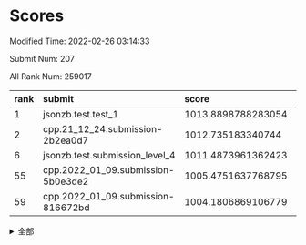 # Scores

Modified Time: 2022-02-26 03:14:33

Submit Num: 207

All Rank Num: 259017

| rank |               submit               |       score        |       sigma        | pk_num |
| :--- | :--------------------------------- | :----------------- | :----------------- | :----- |
| 1    | jsonzb.test.test_1                 | 1013.8898788283054 | 0.8309931425221958 | 5005   |
| 2    | cpp.21_12_24.submission-2b2ea0d7   | 1012.735183340744  | 0.8001668764026107 | 5006   |
| 6    | jsonzb.test.submission_level_4     | 1011.4873961362423 | 0.7828268961237015 | 5014   |
| 55   | cpp.2022_01_09.submission-5b0e3de2 | 1005.4751637768795 | 0.7315031541535105 | 5001   |
| 59   | cpp.2022_01_09.submission-816672bd | 1004.1806869106779 | 0.7244641066831835 | 5004   |


<details>
<summary>全部</summary>

| rank |                 submit                 |       score        |       sigma        | pk_num |
| :--- | :------------------------------------- | :----------------- | :----------------- | :----- |
| 1    | jsonzb.test.test_1                     | 1013.8898788283054 | 0.8309931425221958 | 5005   |
| 2    | cpp.21_12_24.submission-2b2ea0d7       | 1012.735183340744  | 0.8001668764026107 | 5006   |
| 3    | gobigger.level_3.submission_level_3_24 | 1012.1485772059316 | 0.7877665573995214 | 5002   |
| 4    | gobigger.level_3.submission_level_3_48 | 1011.7746689538221 | 0.7638265447857288 | 5002   |
| 5    | gobigger.level_3.submission_level_3_26 | 1011.5896937754148 | 0.7700287186258873 | 5008   |
| 6    | jsonzb.test.submission_level_4         | 1011.4873961362423 | 0.7828268961237015 | 5014   |
| 7    | gobigger.level_3.submission_level_3_31 | 1011.4226334337906 | 0.7576891129768794 | 5003   |
| 8    | gobigger.level_3.submission_level_3_4  | 1011.3448416421658 | 0.7857834157474847 | 5006   |
| 9    | gobigger.level_3.submission_level_3_8  | 1011.2152833438975 | 0.7449835005117057 | 5006   |
| 10   | gobigger.level_3.submission_level_3_2  | 1011.2006613778975 | 0.7755690455147529 | 5005   |
| 11   | gobigger.level_3.submission_level_3_30 | 1010.8950882555821 | 0.783683881012999  | 5010   |
| 12   | gobigger.level_3.submission_level_3_21 | 1010.7314703764785 | 0.7744336555736601 | 5007   |
| 13   | gobigger.level_3.submission_level_3_27 | 1010.5526884597386 | 0.7803829030643896 | 5005   |
| 14   | gobigger.level_3.submission_level_3_5  | 1010.4639959006518 | 0.7686185895912367 | 5007   |
| 15   | gobigger.level_3.submission_level_3_29 | 1010.3747107516215 | 0.7722877542654797 | 5009   |
| 16   | gobigger.level_3.submission_level_3_43 | 1010.1978653044337 | 0.7778977116108238 | 5011   |
| 17   | gobigger.level_3.submission_level_3_23 | 1010.1354199674671 | 0.7504847462329506 | 5009   |
| 18   | gobigger.level_3.submission_level_3_38 | 1010.112540362993  | 0.761188551353199  | 5007   |
| 19   | gobigger.level_3.submission_level_3_12 | 1010.1030341586501 | 0.8072551343680312 | 5000   |
| 20   | gobigger.level_3.submission_level_3_49 | 1010.0897553652728 | 0.7670031711076141 | 5009   |
| 21   | gobigger.level_3.submission_level_3_46 | 1010.0809891619626 | 0.7433919143023325 | 5005   |
| 22   | gobigger.level_3.submission_level_3_47 | 1009.9993598095118 | 0.7637640997316393 | 5003   |
| 23   | gobigger.level_3.submission_level_3_3  | 1009.9803289885868 | 0.8023659836787126 | 5004   |
| 24   | gobigger.level_3.submission_level_3_25 | 1009.93802959214   | 0.7646153426678943 | 5001   |
| 25   | gobigger.level_3.submission_level_3_28 | 1009.9306809523075 | 0.7723730074430937 | 5006   |
| 26   | gobigger.level_3.submission_level_3_40 | 1009.9121864791198 | 0.7564237754251083 | 4999   |
| 27   | gobigger.level_3.submission_level_3_20 | 1009.8763615255425 | 0.7631944312659852 | 5011   |
| 28   | gobigger.level_3.submission_level_3_18 | 1009.8437884476516 | 0.7522274969805905 | 5011   |
| 29   | gobigger.level_3.submission_level_3_39 | 1009.7052110778552 | 0.7646943549070725 | 5006   |
| 30   | gobigger.level_3.submission_level_3_45 | 1009.7008819631317 | 0.772159704714558  | 5007   |
| 31   | gobigger.level_3.submission_level_3_34 | 1009.6954978909376 | 0.7619526609082423 | 4997   |
| 32   | gobigger.level_3.submission_level_3_44 | 1009.657913018855  | 0.7548381428691403 | 5007   |
| 33   | gobigger.level_3.submission_level_3_6  | 1009.6440991786418 | 0.750645945119295  | 5000   |
| 34   | gobigger.level_3.submission_level_3_9  | 1009.619737640873  | 0.7615079206598594 | 5002   |
| 35   | gobigger.level_3.submission_level_3_35 | 1009.6037209646526 | 0.7689010391802971 | 5005   |
| 36   | gobigger.level_3.submission_level_3_0  | 1009.5766344887611 | 0.7613732460265311 | 5006   |
| 37   | gobigger.level_3.submission_level_3_14 | 1009.565377418264  | 0.7478654601159055 | 5005   |
| 38   | gobigger.level_3.submission_level_3_41 | 1009.5356065448744 | 0.7565055052590106 | 5006   |
| 39   | gobigger.level_3.submission_level_3_17 | 1009.5323023507425 | 0.7570821753813627 | 5006   |
| 40   | gobigger.level_3.submission_level_3_10 | 1009.4989541600715 | 0.7686078315356162 | 5001   |
| 41   | gobigger.level_3.submission_level_3_11 | 1009.4340275211473 | 0.7319351784025125 | 5001   |
| 42   | gobigger.level_3.submission_level_3_37 | 1009.4219204350546 | 0.7580392232926987 | 5003   |
| 43   | gobigger.level_3.submission_level_3_13 | 1009.3914603098067 | 0.753145165478088  | 5004   |
| 44   | gobigger.level_3.submission_level_3_7  | 1009.3188345568374 | 0.7851593911082652 | 5002   |
| 45   | gobigger.level_3.submission_level_3_36 | 1009.2264600476635 | 0.7612091635229106 | 5005   |
| 46   | gobigger.level_3.submission_level_3_33 | 1009.1367672631796 | 0.7366969713581571 | 5001   |
| 47   | gobigger.level_3.submission_level_3_1  | 1009.0456037274835 | 0.7565106239049839 | 5010   |
| 48   | gobigger.level_3.submission_level_3_19 | 1008.9721162543523 | 0.7460988197622264 | 5002   |
| 49   | gobigger.level_3.submission_level_3_22 | 1008.9572285457118 | 0.7491624425227013 | 5006   |
| 50   | gobigger.level_3.submission_level_3_16 | 1008.7209735247667 | 0.7304363345834277 | 5006   |
| 51   | gobigger.level_3.submission_level_3_32 | 1008.621565202     | 0.7308294328397753 | 5004   |
| 52   | gobigger.level_3.submission_level_3_15 | 1008.4895599756292 | 0.7434657491034653 | 5006   |
| 53   | gobigger.level_3.submission_level_3_42 | 1008.3029317412518 | 0.7468285982008251 | 5005   |
| 54   | gobigger.level_1.submission_level_1_1  | 1006.1313502231395 | 0.7367694643266123 | 5001   |
| 55   | cpp.2022_01_09.submission-5b0e3de2     | 1005.4751637768795 | 0.7315031541535105 | 5001   |
| 56   | gobigger.level_1.submission_level_1_35 | 1004.8427380263292 | 0.7269249274694827 | 5009   |
| 57   | gobigger.level_1.submission_level_1_45 | 1004.3446014440005 | 0.7142378623641118 | 5003   |
| 58   | gobigger.level_1.submission_level_1_26 | 1004.3391357635078 | 0.7207039256885384 | 5005   |
| 59   | cpp.2022_01_09.submission-816672bd     | 1004.1806869106779 | 0.7244641066831835 | 5004   |
| 60   | gobigger.level_1.submission_level_1_4  | 1004.149393732983  | 0.7284587854459375 | 5003   |
| 61   | gobigger.level_1.submission_level_1_31 | 1004.0957965370818 | 0.7175919531020629 | 5004   |
| 62   | gobigger.level_1.submission_level_1_7  | 1003.8735017642829 | 0.715929569289856  | 5002   |
| 63   | gobigger.level_1.submission_level_1_30 | 1003.8458493035414 | 0.709078860263644  | 5001   |
| 64   | gobigger.level_1.submission_level_1_38 | 1003.8330700549477 | 0.7105195258552203 | 5002   |
| 65   | gobigger.level_1.submission_level_1_5  | 1003.8295062952277 | 0.7155140809432338 | 5003   |
| 66   | gobigger.level_1.submission_level_1_46 | 1003.8223339002433 | 0.7221805453037894 | 5001   |
| 67   | gobigger.level_1.submission_level_1_2  | 1003.7294543078466 | 0.7155525165665567 | 5006   |
| 68   | gobigger.level_1.submission_level_1_21 | 1003.6822567912973 | 0.7115472872897609 | 5007   |
| 69   | gobigger.level_1.submission_level_1_14 | 1003.6569409137184 | 0.7235301831228256 | 5009   |
| 70   | gobigger.level_1.submission_level_1_17 | 1003.611678160121  | 0.7130905162465552 | 5007   |
| 71   | gobigger.level_1.submission_level_1_0  | 1003.5846757508946 | 0.7187810575151172 | 5006   |
| 72   | gobigger.level_1.submission_level_1_41 | 1003.564530548607  | 0.7112464481965965 | 5006   |
| 73   | gobigger.level_1.submission_level_1_27 | 1003.544354350406  | 0.7165547405794878 | 5006   |
| 74   | gobigger.level_1.submission_level_1_19 | 1003.5325959103625 | 0.7153888293049627 | 5003   |
| 75   | gobigger.level_1.submission_level_1_37 | 1003.5133491845304 | 0.7159854337290474 | 5000   |
| 76   | gobigger.level_1.submission_level_1_12 | 1003.4516076749626 | 0.7167601418187983 | 5006   |
| 77   | gobigger.level_1.submission_level_1_13 | 1003.417793863204  | 0.7127495297918972 | 5004   |
| 78   | gobigger.level_1.submission_level_1_32 | 1003.38285569883   | 0.7080708182036616 | 5003   |
| 79   | gobigger.level_1.submission_level_1_11 | 1003.3735895700466 | 0.7146750592241878 | 4999   |
| 80   | gobigger.level_1.submission_level_1_39 | 1003.3450265824619 | 0.721113641851005  | 5009   |
| 81   | gobigger.level_1.submission_level_1_22 | 1003.3378348609592 | 0.7234820998093252 | 5006   |
| 82   | gobigger.level_1.submission_level_1_18 | 1003.2316348913074 | 0.713961476463805  | 5004   |
| 83   | gobigger.level_1.submission_level_1_3  | 1003.1690945697529 | 0.7130128354838603 | 5002   |
| 84   | gobigger.level_1.submission_level_1_25 | 1003.0434233245577 | 0.7109716445030737 | 5007   |
| 85   | gobigger.level_1.submission_level_1_8  | 1002.9169921661293 | 0.7164060917681473 | 5003   |
| 86   | gobigger.level_1.submission_level_1_36 | 1002.8483366218418 | 0.7176420279488779 | 5011   |
| 87   | gobigger.level_1.submission_level_1_9  | 1002.8479456650167 | 0.7267759036734565 | 5008   |
| 88   | gobigger.level_1.submission_level_1_49 | 1002.8123932321816 | 0.7143234486684562 | 5007   |
| 89   | gobigger.level_1.submission_level_1_16 | 1002.7783210269332 | 0.7093909154544076 | 5005   |
| 90   | gobigger.level_1.submission_level_1_33 | 1002.7740112501477 | 0.7150671630687485 | 5006   |
| 91   | gobigger.level_1.submission_level_1_24 | 1002.7730489647586 | 0.7052883791433471 | 5008   |
| 92   | gobigger.level_1.submission_level_1_48 | 1002.6880791669968 | 0.7140894208707035 | 5002   |
| 93   | gobigger.level_1.submission_level_1_43 | 1002.6468547762461 | 0.7157197079111485 | 5006   |
| 94   | gobigger.level_1.submission_level_1_15 | 1002.5781710019016 | 0.7071869998070093 | 5006   |
| 95   | gobigger.level_1.submission_level_1_10 | 1002.5738769696896 | 0.7072889494651496 | 4997   |
| 96   | gobigger.level_1.submission_level_1_44 | 1002.5157120046799 | 0.7136668203824095 | 5003   |
| 97   | gobigger.level_1.submission_level_1_23 | 1002.4795456880081 | 0.7273235191958778 | 5006   |
| 98   | gobigger.level_1.submission_level_1_42 | 1002.4454245542057 | 0.7142896214201433 | 5005   |
| 99   | gobigger.level_1.submission_level_1_28 | 1002.3576336348486 | 0.715556701422147  | 5004   |
| 100  | gobigger.level_1.submission_level_1_47 | 1002.3022457690713 | 0.7134734672626031 | 5008   |
| 101  | gobigger.level_1.submission_level_1_6  | 1002.1579905157666 | 0.7154745876616978 | 5005   |
| 102  | gobigger.level_1.submission_level_1_34 | 1002.0834962090738 | 0.7076263974418797 | 5007   |
| 103  | gobigger.level_1.submission_level_1_29 | 1002.036412858369  | 0.6988827901509675 | 5006   |
| 104  | gobigger.level_1.submission_level_1_20 | 1001.9641852462044 | 0.7241027114317902 | 5009   |
| 105  | gobigger.level_1.submission_level_1_40 | 1001.5997218777912 | 0.716161405477225  | 5002   |
| 106  | gobigger.random.submission_random_45   | 997.5857434916463  | 0.6878244201335366 | 5007   |
| 107  | gobigger.random.submission_random_19   | 997.4306087322389  | 0.7031036297030123 | 5004   |
| 108  | gobigger.random.submission_random_12   | 997.172083068631   | 0.6923017063682281 | 5008   |
| 109  | gobigger.random.submission_random_38   | 997.1393432865773  | 0.707931992572473  | 5006   |
| 110  | gobigger.random.submission_random_35   | 996.8739433513148  | 0.7142831177854304 | 5001   |
| 111  | gobigger.random.submission_random_8    | 996.8686721858318  | 0.7144822529539854 | 5006   |
| 112  | gobigger.random.submission_random_31   | 996.8588481431071  | 0.7068778801607113 | 5008   |
| 113  | gobigger.random.submission_random_18   | 996.7923613315712  | 0.701180485232639  | 5008   |
| 114  | gobigger.random.submission_random_10   | 996.784320926673   | 0.6978545114826749 | 5004   |
| 115  | gobigger.random.submission_random_40   | 996.5828064342629  | 0.7157960707013177 | 5006   |
| 116  | gobigger.random.submission_random_43   | 996.563476678531   | 0.7143175130244847 | 5005   |
| 117  | gobigger.random.submission_random_28   | 996.4291114967294  | 0.6997610391552401 | 5007   |
| 118  | gobigger.random.submission_random_42   | 996.368975907783   | 0.7009417702973005 | 5006   |
| 119  | gobigger.random.submission_random_21   | 996.313483362296   | 0.6999740492106477 | 5010   |
| 120  | gobigger.random.submission_random_39   | 996.3076832048015  | 0.7281904048227998 | 5003   |
| 121  | gobigger.random.submission_random_34   | 996.3058979031584  | 0.7232858551724833 | 5008   |
| 122  | gobigger.random.submission_random_26   | 996.1682110689119  | 0.695495655847516  | 5005   |
| 123  | gobigger.random.submission_random_37   | 996.1304070401332  | 0.7185376865586005 | 5005   |
| 124  | gobigger.random.submission_random_44   | 996.1144354153195  | 0.7051314900948488 | 5005   |
| 125  | gobigger.random.submission_random_41   | 996.05533523764    | 0.7083173120605141 | 5010   |
| 126  | gobigger.random.submission_random_47   | 996.0117287974371  | 0.7121336755033825 | 5002   |
| 127  | gobigger.random.submission_random_11   | 995.9795519359417  | 0.6937450692187993 | 5007   |
| 128  | gobigger.random.submission_random_14   | 995.9491479521522  | 0.7149885038550661 | 5003   |
| 129  | gobigger.random.submission_random_2    | 995.9421200354002  | 0.711584603096783  | 5000   |
| 130  | gobigger.random.submission_random_32   | 995.9101849246338  | 0.7059237853336435 | 5010   |
| 131  | gobigger.random.submission_random_9    | 995.8796548911117  | 0.7087406733494034 | 5005   |
| 132  | gobigger.random.submission_random_25   | 995.8170156997177  | 0.7081251260911944 | 5005   |
| 133  | gobigger.random.submission_random_1    | 995.7444943477269  | 0.7066738282605881 | 5009   |
| 134  | gobigger.random.submission_random_33   | 995.7248203951312  | 0.7061902637621484 | 5010   |
| 135  | gobigger.random.submission_random_29   | 995.7153637730784  | 0.7114456566253514 | 5006   |
| 136  | gobigger.random.submission_random_23   | 995.7125894926937  | 0.7071753997890031 | 5005   |
| 137  | gobigger.random.submission_random_20   | 995.5690287956195  | 0.7068829575603915 | 5005   |
| 138  | gobigger.random.submission_random_27   | 995.5516909412216  | 0.7107213296359193 | 5003   |
| 139  | gobigger.random.submission_random_15   | 995.4830491170015  | 0.7057618558017609 | 5005   |
| 140  | gobigger.random.submission_random_49   | 995.4549245806978  | 0.7052008713618103 | 5002   |
| 141  | gobigger.random.submission_random_48   | 995.3997209412076  | 0.7144138653935888 | 5004   |
| 142  | gobigger.random.submission_random_17   | 995.3708916316484  | 0.7233452351230089 | 5003   |
| 143  | gobigger.random.submission_random_3    | 995.2798083130684  | 0.7172122214668297 | 5003   |
| 144  | gobigger.random.submission_random_24   | 995.2787404086441  | 0.7151003286174006 | 5006   |
| 145  | gobigger.random.submission_random_22   | 995.27132737723    | 0.7222518993496545 | 5000   |
| 146  | gobigger.random.submission_random_13   | 995.2642308835727  | 0.7263144646943284 | 5003   |
| 147  | gobigger.random.submission_random_0    | 995.2510457656427  | 0.7226145060041217 | 5003   |
| 148  | gobigger.random.submission_random_30   | 995.1375541951743  | 0.7218321247839292 | 5006   |
| 149  | gobigger.random.submission_random_6    | 995.0496699144551  | 0.708643331132253  | 5008   |
| 150  | gobigger.random.submission_random_36   | 994.9504041438399  | 0.7114428378554789 | 5002   |
| 151  | gobigger.random.submission_random_46   | 994.9382158380755  | 0.6902688913724307 | 5005   |
| 152  | gobigger.random.submission_random_5    | 994.9357082801998  | 0.7301217883237044 | 5006   |
| 153  | gobigger.random.submission_random_7    | 994.9170409014564  | 0.7151343205002372 | 5005   |
| 154  | gobigger.random.submission_random_4    | 994.6547949169247  | 0.7070988738470467 | 5005   |
| 155  | gobigger.level_2.submission_level_2_44 | 994.2808134713588  | 0.7310363909536576 | 5006   |
| 156  | gobigger.random.submission_random_16   | 993.9727623526913  | 0.7324881077364152 | 5005   |
| 157  | gobigger.level_2.submission_level_2_7  | 993.764150209078   | 0.7250219391162654 | 5009   |
| 158  | gobigger.level_2.submission_level_2_4  | 993.7616596573573  | 0.7286793837335833 | 4999   |
| 159  | gobigger.level_2.submission_level_2_23 | 993.5642784219317  | 0.7270428711258723 | 5007   |
| 160  | gobigger.level_2.submission_level_2_29 | 993.553841016086   | 0.7164061245440323 | 5001   |
| 161  | gobigger.level_2.submission_level_2_2  | 993.5387641667735  | 0.7457982166202642 | 5006   |
| 162  | gobigger.level_2.submission_level_2_1  | 993.502637575027   | 0.7393920848306728 | 5010   |
| 163  | gobigger.level_2.submission_level_2_28 | 993.4110146152873  | 0.7292185490356856 | 5004   |
| 164  | gobigger.level_2.submission_level_2_12 | 993.3902248835705  | 0.7343397628202362 | 4999   |
| 165  | gobigger.level_2.submission_level_2_39 | 993.3815990153721  | 0.7344250302710081 | 5006   |
| 166  | gobigger.level_2.submission_level_2_49 | 993.2058345145675  | 0.740440095530268  | 5011   |
| 167  | gobigger.level_2.submission_level_2_36 | 992.94718690155    | 0.7368888920300962 | 5005   |
| 168  | gobigger.level_2.submission_level_2_41 | 992.92367901945    | 0.7332375016061397 | 5006   |
| 169  | gobigger.level_2.submission_level_2_45 | 992.903797224017   | 0.7265990226416349 | 5008   |
| 170  | gobigger.level_2.submission_level_2_18 | 992.8567225957506  | 0.7417295077168787 | 5002   |
| 171  | gobigger.level_2.submission_level_2_26 | 992.8563284898748  | 0.7370733089721254 | 5006   |
| 172  | gobigger.level_2.submission_level_2_21 | 992.774380228805   | 0.7282498188377711 | 5007   |
| 173  | gobigger.level_2.submission_level_2_31 | 992.6825447734076  | 0.7450522420492307 | 5003   |
| 174  | gobigger.level_2.submission_level_2_32 | 992.5562094825824  | 0.7350776784153962 | 5007   |
| 175  | gobigger.level_2.submission_level_2_5  | 992.5258341183111  | 0.7401964004984997 | 5005   |
| 176  | gobigger.level_2.submission_level_2_48 | 992.4922580795673  | 0.7380038395142315 | 5002   |
| 177  | gobigger.level_2.submission_level_2_9  | 992.4472959831148  | 0.7337814366595788 | 5008   |
| 178  | gobigger.level_2.submission_level_2_6  | 992.4317555357668  | 0.7491328871547871 | 5007   |
| 179  | gobigger.level_2.submission_level_2_22 | 992.431272181708   | 0.7403583694598185 | 5002   |
| 180  | gobigger.level_2.submission_level_2_35 | 992.310046452363   | 0.7561283772215468 | 5009   |
| 181  | gobigger.level_2.submission_level_2_30 | 992.2248421353547  | 0.7492424390463522 | 5007   |
| 182  | gobigger.level_2.submission_level_2_37 | 992.2144136021205  | 0.7389471647450456 | 5008   |
| 183  | gobigger.level_2.submission_level_2_14 | 992.2135032507624  | 0.7434961890460549 | 5004   |
| 184  | gobigger.level_2.submission_level_2_8  | 992.0476254240873  | 0.7335905441203882 | 5009   |
| 185  | gobigger.level_2.submission_level_2_20 | 992.0214717183247  | 0.7266594787690519 | 5002   |
| 186  | gobigger.level_2.submission_level_2_3  | 991.8953197328357  | 0.7598208088590562 | 5009   |
| 187  | gobigger.level_2.submission_level_2_43 | 991.8854842352293  | 0.763047844666659  | 5001   |
| 188  | gobigger.level_2.submission_level_2_34 | 991.8541788204091  | 0.7548120101360808 | 5007   |
| 189  | gobigger.level_2.submission_level_2_38 | 991.71694439511    | 0.7396924326884088 | 5005   |
| 190  | gobigger.level_2.submission_level_2_19 | 991.6755772336393  | 0.7540864368293373 | 5005   |
| 191  | gobigger.level_2.submission_level_2_17 | 991.6431502384471  | 0.754315169172643  | 5007   |
| 192  | gobigger.level_2.submission_level_2_10 | 991.64044157908    | 0.7573538138106309 | 5006   |
| 193  | gobigger.level_2.submission_level_2_46 | 991.6190893073416  | 0.745749788140816  | 5011   |
| 194  | gobigger.level_2.submission_level_2_11 | 991.4823413841118  | 0.7626839683366874 | 5009   |
| 195  | gobigger.level_2.submission_level_2_27 | 991.3370948518375  | 0.7436712413367237 | 5004   |
| 196  | gobigger.level_2.submission_level_2_40 | 991.2619984361645  | 0.7517094812567583 | 5007   |
| 197  | gobigger.level_2.submission_level_2_42 | 991.1613927873464  | 0.7548260731936448 | 5001   |
| 198  | gobigger.level_2.submission_level_2_24 | 991.1073849855045  | 0.7647730294624836 | 5005   |
| 199  | gobigger.level_2.submission_level_2_25 | 991.0956303882605  | 0.76053588200233   | 5005   |
| 200  | gobigger.level_2.submission_level_2_47 | 991.0852630670474  | 0.7515228220056879 | 5002   |
| 201  | gobigger.level_2.submission_level_2_15 | 990.8571228337453  | 0.7640438424719035 | 5012   |
| 202  | gobigger.level_2.submission_level_2_33 | 990.804356451251   | 0.7371488272466729 | 5009   |
| 203  | gobigger.level_2.submission_level_2_13 | 990.6930685536576  | 0.7631363046144297 | 5005   |
| 204  | gobigger.level_2.submission_level_2_0  | 990.6631920100738  | 0.7632692693287154 | 5005   |
| 205  | gobigger.level_2.submission_level_2_16 | 990.5208859504634  | 0.7663777821384745 | 5002   |
| 206  | gobigger.none.submission_none_0        | 977.0297591361253  | 1.359168913984474  | 5005   |
| 207  | gobigger.none.submission_none_1        | 976.5750812094226  | 1.4235506125704351 | 5004   |

</details>